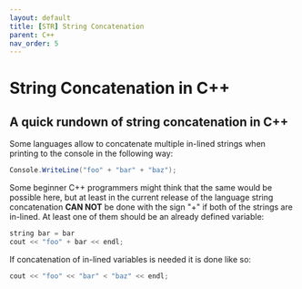 ```yaml
---
layout: default
title: [STR] String Concatenation
parent: C++
nav_order: 5
---
```


# String Concatenation in C++

## A quick rundown of string concatenation in C++

Some languages allow to concatenate multiple in-lined strings when printing to the console in the following way:
```c#
Console.WriteLine("foo" + "bar" + "baz");
```

Some beginner C++ programmers might think that the same would be possible here, but at least in the current release of the language string concatenation **CAN NOT** be done with the sign "+" if both of the strings are in-lined. At least one of them should be an already defined variable:
```cpp
string bar = bar
cout << "foo" + bar << endl;
```

If concatenation of in-lined variables is needed it is done like so:
```cpp
cout << "foo" << "bar" < "baz" << endl;
```